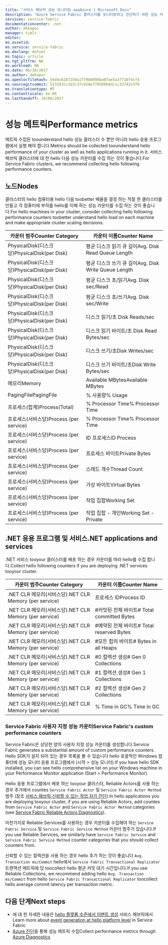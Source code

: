 ```yaml
---
title: "서비스 패브릭 성능 모니터링 aaaAzure | Microsoft Docs"
description: "Azure Service Fabric 클러스터를 모니터링하고 진단하기 위한 성능 카운터에 대해 알아봅니다."
services: service-fabric
documentationcenter: .net
author: dkkapur
manager: timlt
editor: 
ms.assetid: 
ms.service: service-fabric
ms.devlang: dotnet
ms.topic: article
ms.tgt_pltfrm: NA
ms.workload: NA
ms.date: 06/30/2017
ms.author: dekapur
ms.openlocfilehash: 54d4c62b7250a1f70b0898ba07ae5a37716f4cf4
ms.sourcegitcommit: 523283cc1b3c37c428e77850964dc1c33742c5f0
ms.translationtype: MT
ms.contentlocale: ko-KR
ms.lasthandoff: 10/06/2017
---
```

# <a name="performance-metrics"></a><span data-ttu-id="10d58-103">성능 메트릭</span><span class="sxs-lookup"><span data-stu-id="10d58-103">Performance metrics</span></span>

<span data-ttu-id="10d58-104">메트릭 수집된 toounderstand hello 성능 클러스터 수 뿐만 아니라 hello 응용 프로그램에서 실행 해야 합니다.</span><span class="sxs-lookup"><span data-stu-id="10d58-104">Metrics should be collected toounderstand hello performance of your cluster as well as hello applications running in it.</span></span> <span data-ttu-id="10d58-105">서비스 패브릭 클러스터에 대 한 hello 다음 성능 카운터를 수집 하는 것이 좋습니다.</span><span class="sxs-lookup"><span data-stu-id="10d58-105">For Service Fabric clusters, we recommend collecting hello following performance counters.</span></span>

## <a name="nodes"></a><span data-ttu-id="10d58-106">노드</span><span class="sxs-lookup"><span data-stu-id="10d58-106">Nodes</span></span>

<span data-ttu-id="10d58-107">클러스터의 hello 컴퓨터용 hello 다음 toobetter 배율을 결정 하는 적절 한 클러스터를 만들고 각 컴퓨터에 부하를 hello를 이해 하는 성능 카운터를 수집 하는 것이 좋습니다.</span><span class="sxs-lookup"><span data-stu-id="10d58-107">For hello machines in your cluster, consider collecting hello following performance counters toobetter understand hello load on each machine and make appropriate cluster scaling decisions.</span></span>

| <span data-ttu-id="10d58-108">카운터 범주</span><span class="sxs-lookup"><span data-stu-id="10d58-108">Counter Category</span></span> | <span data-ttu-id="10d58-109">카운터 이름</span><span class="sxs-lookup"><span data-stu-id="10d58-109">Counter Name</span></span> |
| --- | --- |
| <span data-ttu-id="10d58-110">PhysicalDisk(디스크당)</span><span class="sxs-lookup"><span data-stu-id="10d58-110">PhysicalDisk(per Disk)</span></span> | <span data-ttu-id="10d58-111">평균 디스크 읽기 큐 길이</span><span class="sxs-lookup"><span data-stu-id="10d58-111">Avg. Disk Read Queue Length</span></span> |
| <span data-ttu-id="10d58-112">PhysicalDisk(디스크당)</span><span class="sxs-lookup"><span data-stu-id="10d58-112">PhysicalDisk(per Disk)</span></span> | <span data-ttu-id="10d58-113">평균 디스크 쓰기 큐 길이</span><span class="sxs-lookup"><span data-stu-id="10d58-113">Avg. Disk Write Queue Length</span></span> |
| <span data-ttu-id="10d58-114">PhysicalDisk(디스크당)</span><span class="sxs-lookup"><span data-stu-id="10d58-114">PhysicalDisk(per Disk)</span></span> | <span data-ttu-id="10d58-115">평균 디스크 초/읽기</span><span class="sxs-lookup"><span data-stu-id="10d58-115">Avg. Disk sec/Read</span></span> |
| <span data-ttu-id="10d58-116">PhysicalDisk(디스크당)</span><span class="sxs-lookup"><span data-stu-id="10d58-116">PhysicalDisk(per Disk)</span></span> | <span data-ttu-id="10d58-117">평균 디스크 초/쓰기</span><span class="sxs-lookup"><span data-stu-id="10d58-117">Avg. Disk sec/Write</span></span> |
| <span data-ttu-id="10d58-118">PhysicalDisk(디스크당)</span><span class="sxs-lookup"><span data-stu-id="10d58-118">PhysicalDisk(per Disk)</span></span> | <span data-ttu-id="10d58-119">디스크 읽기/초 </span><span class="sxs-lookup"><span data-stu-id="10d58-119">Disk Reads/sec</span></span> |
| <span data-ttu-id="10d58-120">PhysicalDisk(디스크당)</span><span class="sxs-lookup"><span data-stu-id="10d58-120">PhysicalDisk(per Disk)</span></span> | <span data-ttu-id="10d58-121">디스크 읽기 바이트/초 </span><span class="sxs-lookup"><span data-stu-id="10d58-121">Disk Read Bytes/sec</span></span> |
| <span data-ttu-id="10d58-122">PhysicalDisk(디스크당)</span><span class="sxs-lookup"><span data-stu-id="10d58-122">PhysicalDisk(per Disk)</span></span> | <span data-ttu-id="10d58-123">디스크 쓰기/초</span><span class="sxs-lookup"><span data-stu-id="10d58-123">Disk Writes/sec</span></span> |
| <span data-ttu-id="10d58-124">PhysicalDisk(디스크당)</span><span class="sxs-lookup"><span data-stu-id="10d58-124">PhysicalDisk(per Disk)</span></span> | <span data-ttu-id="10d58-125">디스크 쓰기 바이트/초</span><span class="sxs-lookup"><span data-stu-id="10d58-125">Disk Write Bytes/sec</span></span> |
| <span data-ttu-id="10d58-126">메모리</span><span class="sxs-lookup"><span data-stu-id="10d58-126">Memory</span></span> | <span data-ttu-id="10d58-127">Available MBytes</span><span class="sxs-lookup"><span data-stu-id="10d58-127">Available MBytes</span></span> |
| <span data-ttu-id="10d58-128">PagingFile</span><span class="sxs-lookup"><span data-stu-id="10d58-128">PagingFile</span></span> | <span data-ttu-id="10d58-129">% 사용량</span><span class="sxs-lookup"><span data-stu-id="10d58-129">% Usage</span></span> |
| <span data-ttu-id="10d58-130">프로세스(합계)</span><span class="sxs-lookup"><span data-stu-id="10d58-130">Process(Total)</span></span> | <span data-ttu-id="10d58-131">% Processor Time</span><span class="sxs-lookup"><span data-stu-id="10d58-131">% Processor Time</span></span> |
| <span data-ttu-id="10d58-132">프로세스(서비스당)</span><span class="sxs-lookup"><span data-stu-id="10d58-132">Process (per service)</span></span> | <span data-ttu-id="10d58-133">% Processor Time</span><span class="sxs-lookup"><span data-stu-id="10d58-133">% Processor Time</span></span> |
| <span data-ttu-id="10d58-134">프로세스(서비스당)</span><span class="sxs-lookup"><span data-stu-id="10d58-134">Process (per service)</span></span> | <span data-ttu-id="10d58-135">ID 프로세스</span><span class="sxs-lookup"><span data-stu-id="10d58-135">ID Process</span></span> |
| <span data-ttu-id="10d58-136">프로세스(서비스당)</span><span class="sxs-lookup"><span data-stu-id="10d58-136">Process (per service)</span></span> | <span data-ttu-id="10d58-137">프로세스 바이트</span><span class="sxs-lookup"><span data-stu-id="10d58-137">Private Bytes</span></span> |
| <span data-ttu-id="10d58-138">프로세스(서비스당)</span><span class="sxs-lookup"><span data-stu-id="10d58-138">Process (per service)</span></span> | <span data-ttu-id="10d58-139">스레드 개수</span><span class="sxs-lookup"><span data-stu-id="10d58-139">Thread Count</span></span> |
| <span data-ttu-id="10d58-140">프로세스(서비스당)</span><span class="sxs-lookup"><span data-stu-id="10d58-140">Process (per service)</span></span> | <span data-ttu-id="10d58-141">가상 바이트</span><span class="sxs-lookup"><span data-stu-id="10d58-141">Virtual Bytes</span></span> |
| <span data-ttu-id="10d58-142">프로세스(서비스당)</span><span class="sxs-lookup"><span data-stu-id="10d58-142">Process (per service)</span></span> | <span data-ttu-id="10d58-143">작업 집합</span><span class="sxs-lookup"><span data-stu-id="10d58-143">Working Set</span></span> |
| <span data-ttu-id="10d58-144">프로세스(서비스당)</span><span class="sxs-lookup"><span data-stu-id="10d58-144">Process (per service)</span></span> | <span data-ttu-id="10d58-145">작업 집합 - 개인</span><span class="sxs-lookup"><span data-stu-id="10d58-145">Working Set - Private</span></span> |

## <a name="net-applications-and-services"></a><span data-ttu-id="10d58-146">.NET 응용 프로그램 및 서비스</span><span class="sxs-lookup"><span data-stu-id="10d58-146">.NET applications and services</span></span>

<span data-ttu-id="10d58-147">.NET 서비스 tooyour 클러스터를 배포 하는 경우 카운터를 따라 hello를 수집 합니다.</span><span class="sxs-lookup"><span data-stu-id="10d58-147">Collect hello following counters if you are deploying .NET services tooyour cluster.</span></span> 

| <span data-ttu-id="10d58-148">카운터 범주</span><span class="sxs-lookup"><span data-stu-id="10d58-148">Counter Category</span></span> | <span data-ttu-id="10d58-149">카운터 이름</span><span class="sxs-lookup"><span data-stu-id="10d58-149">Counter Name</span></span> |
| --- | --- |
| <span data-ttu-id="10d58-150">.NET CLR 메모리(서비스당)</span><span class="sxs-lookup"><span data-stu-id="10d58-150">.NET CLR Memory (per service)</span></span> | <span data-ttu-id="10d58-151">프로세스 ID</span><span class="sxs-lookup"><span data-stu-id="10d58-151">Process ID</span></span> |
| <span data-ttu-id="10d58-152">.NET CLR 메모리(서비스당)</span><span class="sxs-lookup"><span data-stu-id="10d58-152">.NET CLR Memory (per service)</span></span> | <span data-ttu-id="10d58-153">#커밋된 전체 바이트</span><span class="sxs-lookup"><span data-stu-id="10d58-153"># Total committed Bytes</span></span> |
| <span data-ttu-id="10d58-154">.NET CLR 메모리(서비스당)</span><span class="sxs-lookup"><span data-stu-id="10d58-154">.NET CLR Memory (per service)</span></span> | <span data-ttu-id="10d58-155">#예약된 전체 바이트</span><span class="sxs-lookup"><span data-stu-id="10d58-155"># Total reserved Bytes</span></span> |
| <span data-ttu-id="10d58-156">.NET CLR 메모리(서비스당)</span><span class="sxs-lookup"><span data-stu-id="10d58-156">.NET CLR Memory (per service)</span></span> | <span data-ttu-id="10d58-157">#모든 힙의 바이트</span><span class="sxs-lookup"><span data-stu-id="10d58-157"># Bytes in all Heaps</span></span> |
| <span data-ttu-id="10d58-158">.NET CLR 메모리(서비스당)</span><span class="sxs-lookup"><span data-stu-id="10d58-158">.NET CLR Memory (per service)</span></span> | <span data-ttu-id="10d58-159">#0 컬렉션 생성</span><span class="sxs-lookup"><span data-stu-id="10d58-159"># Gen 0 Collections</span></span> |
| <span data-ttu-id="10d58-160">.NET CLR 메모리(서비스당)</span><span class="sxs-lookup"><span data-stu-id="10d58-160">.NET CLR Memory (per service)</span></span> | <span data-ttu-id="10d58-161">#1 컬렉션 생성</span><span class="sxs-lookup"><span data-stu-id="10d58-161"># Gen 1 Collections</span></span> |
| <span data-ttu-id="10d58-162">.NET CLR 메모리(서비스당)</span><span class="sxs-lookup"><span data-stu-id="10d58-162">.NET CLR Memory (per service)</span></span> | <span data-ttu-id="10d58-163">#2 컬렉션 생성</span><span class="sxs-lookup"><span data-stu-id="10d58-163"># Gen 2 Collections</span></span> |
| <span data-ttu-id="10d58-164">.NET CLR 메모리(서비스당)</span><span class="sxs-lookup"><span data-stu-id="10d58-164">.NET CLR Memory (per service)</span></span> | <span data-ttu-id="10d58-165">% Time in GC</span><span class="sxs-lookup"><span data-stu-id="10d58-165">% Time in GC</span></span> |

### <a name="service-fabrics-custom-performance-counters"></a><span data-ttu-id="10d58-166">Service Fabric 사용자 지정 성능 카운터</span><span class="sxs-lookup"><span data-stu-id="10d58-166">Service Fabric's custom performance counters</span></span>

<span data-ttu-id="10d58-167">Service Fabric은 상당한 양의 사용자 지정 성능 카운터를 생성합니다.</span><span class="sxs-lookup"><span data-stu-id="10d58-167">Service Fabric generates a substantial amount of custom performance counters.</span></span> <span data-ttu-id="10d58-168">Hello SDK가 설치 되어 있는 경우 목록을 볼 수 있습니다 hello 포괄적인 Windows 컴퓨터에 성능 모니터 응용 프로그램에서 (시작 > 성능 모니터).</span><span class="sxs-lookup"><span data-stu-id="10d58-168">If you have hello SDK installed, you can see hello comprehensive list on your Windows machine in your Performance Monitor application (Start > Performance Monitor).</span></span> 

<span data-ttu-id="10d58-169">Hello 응용 프로그램에서 배포 하는 tooyour 클러스터, Reliable Actors를 사용 하는 경우 추가에서 countes `Service Fabric Actor` 및 `Service Fabric Actor Method` 범주 (참조 [서비스 패브릭 신뢰할 수 있는 작업 자가 진단](service-fabric-reliable-actors-diagnostics.md)).</span><span class="sxs-lookup"><span data-stu-id="10d58-169">In hello applications you are deploying tooyour cluster, if you are using Reliable Actors, add countes from `Service Fabric Actor` and `Service Fabric Actor Method` categories (see [Service Fabric Reliable Actors Diagnostics](service-fabric-reliable-actors-diagnostics.md)).</span></span>

<span data-ttu-id="10d58-170">마찬가지로 Reliable Services를 사용하는 경우 카운터를 수집해야 하는 `Service Fabric Service` 및 `Service Fabric Service Method` 카운터 범주가 있습니다.</span><span class="sxs-lookup"><span data-stu-id="10d58-170">If you use Reliable Services, we similarly have `Service Fabric Service` and `Service Fabric Service Method` counter categories that you should collect counters from.</span></span> 

<span data-ttu-id="10d58-171">신뢰할 수 있는 컬렉션을 사용 하는 경우 hello 추가 하는 것이 좋습니다 `Avg. Transaction ms/Commit` hello에서 `Service Fabric Transactional Replicator` 트랜잭션 메트릭에 당 toocollect hello 평균 커밋 대기 시간입니다.</span><span class="sxs-lookup"><span data-stu-id="10d58-171">If you use Reliable Collections, we recommend adding hello `Avg. Transaction ms/Commit` from hello `Service Fabric Transactional Replicator` toocollect hello average commit latency per transaction metric.</span></span>


## <a name="next-steps"></a><span data-ttu-id="10d58-172">다음 단계</span><span class="sxs-lookup"><span data-stu-id="10d58-172">Next steps</span></span>

* <span data-ttu-id="10d58-173">에 대 한 자세한 내용은 [hello 플랫폼 수준에서 이벤트 생성](service-fabric-diagnostics-event-generation-infra.md) 서비스 패브릭에서</span><span class="sxs-lookup"><span data-stu-id="10d58-173">Learn more about [event generation at hello platform level](service-fabric-diagnostics-event-generation-infra.md) in Service Fabric</span></span>
* <span data-ttu-id="10d58-174">[Azure 진단](service-fabric-diagnostics-event-aggregation-wad.md)을 통해 성능 메트릭 수집</span><span class="sxs-lookup"><span data-stu-id="10d58-174">Collect performance metrics through [Azure Diagnostics](service-fabric-diagnostics-event-aggregation-wad.md)</span></span>
